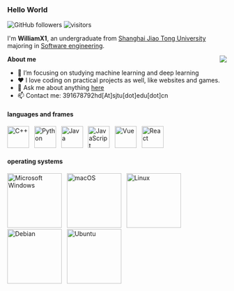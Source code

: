 <!--
**WilliamX1/WilliamX1** is a ✨ _special_ ✨ repository because its `README.md` (this file) appears on your GitHub profile.

Here are some ideas to get you started:

- 🔭 I’m currently working on ...
- 🌱 I’m currently learning ...
- 👯 I’m looking to collaborate on ...
- 🤔 I’m looking for help with ...
- 💬 Ask me about ...
- 📫 How to reach me: ...
- 😄 Pronouns: ...
- ⚡ Fun fact: ...
-->

### Hello World
![GitHub followers](https://img.shields.io/github/followers/WilliamX1?style=social)
![visitors](https://visitor-badge.glitch.me/badge?page_id=WilliamX1)

I'm **WilliamX1**, an undergraduate from [Shanghai Jiao Tong University](http://en.sjtu.edu.cn/) majoring in [Software engineering](http://www.se.sjtu.edu.cn/).

<img align='right' src="https://github-readme-stats.vercel.app/api/top-langs/?username=WilliamX1&layout=compact&theme=buefy&hide_border=true"/>
     
**About me**
- 👯 I’m focusing on studying machine learning and deep learning
- ❤️ I love coding on practical projects as well, like websites and games.
- 💬 Ask me about anything [here](https://github.com/WilliamX1/WilliamX1/issues)
- 📫 Contact me: 391678792hd[At]sjtu[dot]edu[dot]cn

<h4>languages and frames</h4>
<div>
     <img src="https://edent.github.io/SuperTinyIcons/images/svg/cplusplus.svg" width="50" title="C++"/> &nbsp;
     <img src="https://edent.github.io/SuperTinyIcons/images/svg/python.svg" width="50" title="Python" /> &nbsp;
     <img src="https://edent.github.io/SuperTinyIcons/images/svg/java.svg" width="50" title="Java" /> &nbsp;
     <img src="https://edent.github.io/SuperTinyIcons/images/svg/javascript.svg" width="50" title="JavaScript" /> &nbsp;
     <img src="https://edent.github.io/SuperTinyIcons/images/svg/vue.svg" width="50" title="Vue" /> &nbsp;
     <img src="https://edent.github.io/SuperTinyIcons/images/svg/react.svg" width="50" title="React" /> &nbsp;
  </tr>
</div>
<h4>operating systems</h4>
<div>
     <img src="https://edent.github.io/SuperTinyIcons/images/svg/windows.svg" width="125" title="Microsoft Windows" /> &nbsp;
     <img src="https://edent.github.io/SuperTinyIcons/images/svg/macos.svg" width="125" title="macOS"/> &nbsp;
     <img src="https://edent.github.io/SuperTinyIcons/images/svg/linux.svg" width="125" title="Linux" /> &nbsp;
     <img src="https://edent.github.io/SuperTinyIcons/images/svg/debian.svg" width="125" title="Debian"/> &nbsp;
     <img src="https://edent.github.io/SuperTinyIcons/images/svg/ubuntu.svg" width="125" title="Ubuntu" /> &nbsp;
</div>
